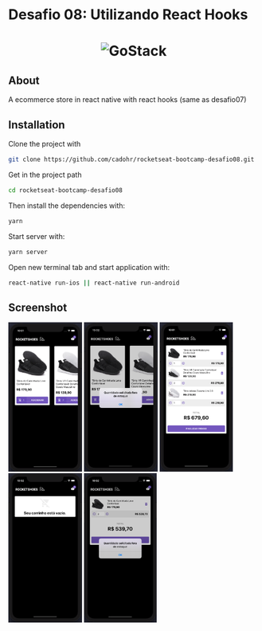 # Desafio 08: Utilizando React Hooks

<h1 align="center">
    <img alt="GoStack" src="https://rocketseat-cdn.s3-sa-east-1.amazonaws.com/bootcamp-header.png" width="200px" />
</h1>

## About

A ecommerce store in react native with react hooks (same as desafio07)

## Installation

Clone the project with

```sh
git clone https://github.com/cadohr/rocketseat-bootcamp-desafio08.git
```

Get in the project path

```sh
cd rocketseat-bootcamp-desafio08
```

Then install the dependencies with:

```sh
yarn
```

Start server with:

```sh
yarn server
```

Open new terminal tab and start application with:

```sh
react-native run-ios || react-native run-android
```

## Screenshot

<img alt="Screenshot Home" src=".github/screenshot-home-1.png" height="300"/> <img alt="Screenshot Home" src=".github/screenshot-home-2.png" height="300"/> <img alt="Screenshot Cart" src=".github/screenshot-cart-1.png" height="300"/> <img alt="Screenshot Cart" src=".github/screenshot-cart-2.png" height="300"/> <img alt="Screenshot Cart" src=".github/screenshot-cart-3.png" height="300"/>
